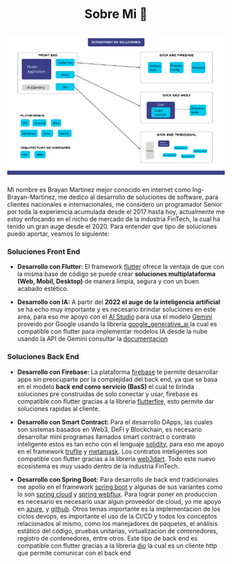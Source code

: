 <h1 align="center"> Sobre Mi 👋</h1>

<h1 align="center">
  <img src="https://github.com/Ing-Brayan-Martinez/Ing-Brayan-Martinez/blob/master/docs/GitHub-Portada.png" alt="Code" width="800"/>
</h1>

Mi nombre es Brayan Martinez mejor conocido en internet como Ing-Brayan-Martinez, me dedico al desarrollo de soluciones 
de software, para clientes nacionales e internacionales, me considero un programador Senior por toda la experiencia 
acumulada desde el 2017 hasta hoy, actualmente me estoy enfocando en el nicho de mercado de la industria FinTech, la 
cual ha tenido un gran auge desde el 2020. Para entender que tipo de soluciones puedo aportar, veamos lo siguiente:

### Soluciones Front End

- **Desarrollo con Flutter:** El framework [flutter](https://flutter.dev/) ofrece la ventaja de que con la misma base de
código se puede crear **soluciones multiplataforma (Web, Mobil, Desktop)** de manera limpia, segura y con un buen acabado
estético.

- **Desarrollo con IA:** A partir del **2022 el auge de la inteligencia artificial** se ha echo muy importante y es necesario
brindar soluciones en este area, para eso me apoyo con el [AI Studio](https://aistudio.google.com/app/prompts/new_chat) para
usa el modelo [Gemini](https://gemini.google.com/app) proveido por Google usando la libreria 
  [google_generative_ai ](https://pub.dev/packages/google_generative_ai) 
la cual es compatible con flutter para implementar modelos IA desde la nube usando la API de Gemini 
consultar la [documentacion](https://ai.google.dev/)

### Soluciones Back End

- **Desarrollo con Firebase:** La plataforma [firebase](https://firebase.google.com) te permite desarrollar apps sin 
preocuparte por la complejidad del back end, ya que se basa en el modelo **back end como servicio (BasS)** el cual te 
brinda soluciones pre construidas de solo conectar y usar, firebase es compatible con flutter gracias a la libreria 
[flutterfire](https://firebase.flutter.dev/), esto permite dar soluciones rapidas al cliente.

- **Desarrollo con Smart Contract:** Para el desarrollo DApps, las cuales son sistemas basados en Web3, DeFi y Blockchain, 
es necesario desarrollar mini programas llamados smart contract o contrato inteligente estos es tan echo con el lenguaje
[solidity](https://soliditylang.org/), para eso me apoyo en el framework [truflle](https://trufflesuite.com/) y 
[metamask](https://metamask.io/). Los contratos inteligentes son compatible con flutter gracias a la libreria 
[web3dart](https://pub.dev/packages/web3dart). Todo este nuevo ecosistema es muy usado dentro de la industria FinTech.

- **Desarrollo con Spring Boot:** Para desarrollo de back end tradicionales me apollo en el framework 
[spring boot](https://spring.io/) y algunas de sus variantes como lo son [spring cloud](https://spring.io/cloud) y
[spring webflux](https://spring.io/reactive). Para lograr poner en produccion es necesario es necesario usar algun 
proveedor de cloud, yo me apoyo en [azure](https://azure.microsoft.com/en-us), y [github](https://github.com/). Otros 
temas importante es la implementacion de los ciclos devops, es importante el uso de la CI/CD y todos los conceptos 
relacionados al mismo, como los manejadores de paquetes, el análisis estático del código, pruebas unitarias, 
virtualizacion de contenedores, registro de contenedores, entre otros. Este tipo de back end es compatible con flutter
gracias a la libreria [dio](https://pub.dev/packages/dio) la cual es un cliente http que permite comunicar con el 
back end 

